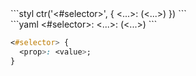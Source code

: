 <div data-size="75" data-examples="stylus" class="syntax"></div>
```styl
ctr('<#selector>', {
  <...>: <Function>(<...>)
})
```

<div data-size="75" data-examples="yaml" class="syntax"></div>
```yaml
<#selector>:
  <...>: <Function>(<...>)
```

```css
<#selector> {
  <prop>: <value>;
}
```
<div class="cf"></div>


